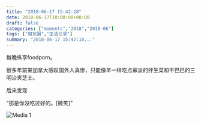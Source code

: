 ```yaml
---
title: "2018-06-17 15:42:18"
date: 2018-06-17T10:00:00+08:00
draft: false
categories: ["moments","2018","2018-06"]
tags: ["朋友圈","生活记录"]
summary: "2018-06-17 15:42:18..."
---
```


每晚纵享foodporn。

很多年前来加拿大感叹国外人真惨，只能像羊一样吃点寡淡的拌生菜和干巴巴的三明治夹芝士。

后来发现

“那是你没吃过好的。[微笑]”

![Media 1](/Moments/photos/2018-06-17/201806171542180.jpg)

